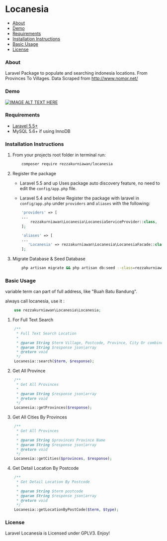 # Locanesia

- [About](#about)
- [Demo](#demo)
- [Requirements](#requirements)
- [Installation Instructions](#installation-instructions)
- [Basic Usage](#basic-usage)
- [License](#license)

### About

Laravel Package to populate and searching indonesia locations. From Provinces To Villages. Data Scraped from http://www.nomor.net/

### Demo
[![IMAGE ALT TEXT HERE](https://img.youtube.com/vi/OzA9Hh5EYWk/0.jpg)](https://www.youtube.com/watch?v=OzA9Hh5EYWk)

### Requirements
* [Laravel 5.5+](https://laravel.com/docs/installation)
* MySQL 5.6+ if using InnoDB

### Installation Instructions
1. From your projects root folder in terminal run:

    ```bash
        composer require rezzakurniawan/locanesia
    ```

2. Register the package

    * Laravel 5.5 and up
    Uses package auto discovery feature, no need to edit the `config/app.php` file.

    * Laravel 5.4 and below
    Register the package with laravel in `config/app.php` under `providers` and `aliases` with the following:

    ```php
        'providers' => [
        ...
            rezzakurniawan\Locanesia\LocanesiaServiceProvider::class,
        ];

        'aliases' => [
        ...
           'Locanesia' => rezzakurniawan\Locanesia\LocanesiaFacade::class,
        ];
    ```

3. Migrate Database & Seed Database
    ```bash
        php artisan migrate && php artisan db:seed --class=rezzakurniawan\\Locanesia\\Database\\Seed\\LocationSeeder
    ```

### Basic Usage
variable term can part of full address, like "Buah Batu Bandung".

always call locanesia, use it : 
``` php
    use rezzakurniawan\Locanesia\Locanesia;
```

1. For Full Text Search
```php
    /**
     * Full Text Search Location
     *
     * @param String $term Village, Postcode, Province, City Or combine
     * @param String $response json|array
     * @return void
     */
    Locanesia::search($term, $response);
```
2. Get All Province
```php
    /**
     * Get All Provinces
     *
     * @param String $response json|array
     * @return void
     */
    Locanesia::getProvinces($response);
```
3. Get All Cities By Provinces
```php
    /**
     * Get All Provinces
     *
     * @param String $provinces Province Name
     * @param String $response json|array
     * @return void
     */
    Locanesia::getCities($provinces, $response);
```
4. Get Detail Location By Postcode
```php
    /**
     * Get Detail Location By Postcode
     *
     * @param String $term postcode
     * @param String $response json|array
     * @return void
     */
    Locanesia::getLocationByPostCode($term, $type);
```

### License
Laravel Locanesia is Licensed under GPLV3. Enjoy!